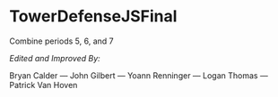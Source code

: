 # TowerDefenseJSFinal
Combine periods 5, 6, and 7

_Edited and Improved By:_

Bryan Calder
— John Gilbert
— Yoann Renninger
— Logan Thomas
— Patrick Van Hoven
